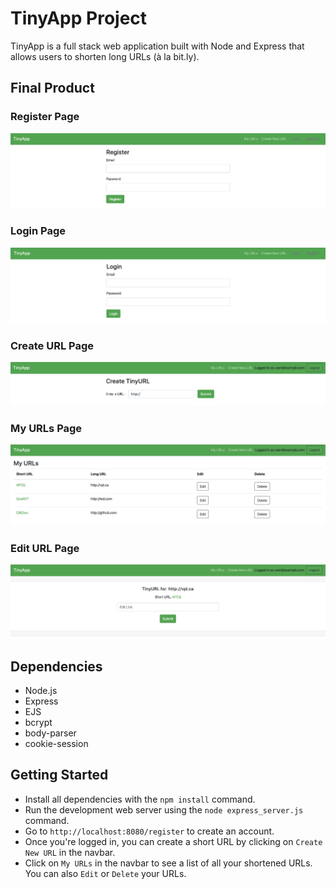 # TinyApp Project

TinyApp is a full stack web application built with Node and Express that allows users to shorten long URLs (à la bit.ly).

## Final Product

### Register Page
!["Register Page"](https://github.com/lealinin/tinyapp/blob/master/docs/register-page.png)

### Login Page
!["Login Page"](https://github.com/lealinin/tinyapp/blob/master/docs/login-page.png)

### Create URL Page
!["Create URL Page"](https://github.com/lealinin/tinyapp/blob/master/docs/create-url-page.png)

### My URLs Page
!["My URLs Page"](https://github.com/lealinin/tinyapp/blob/master/docs/my-urls-page.png)

### Edit URL Page
!["Edit URL Page"](https://github.com/lealinin/tinyapp/blob/master/docs/edit-url-page.png)

## Dependencies

- Node.js
- Express
- EJS
- bcrypt
- body-parser
- cookie-session

## Getting Started

- Install all dependencies with the `npm install` command.
- Run the development web server using the `node express_server.js` command.
- Go to `http://localhost:8080/register` to create an account.
- Once you're logged in, you can create a short URL by clicking on `Create New URL` in the navbar.
- Click on `My URLs` in the navbar to see a list of all your shortened URLs. You can also `Edit` or `Delete` your URLs.